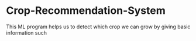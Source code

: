 # Crop-Recommendation-System
This ML program helps us to detect  which crop we can grow by giving basic information such 
